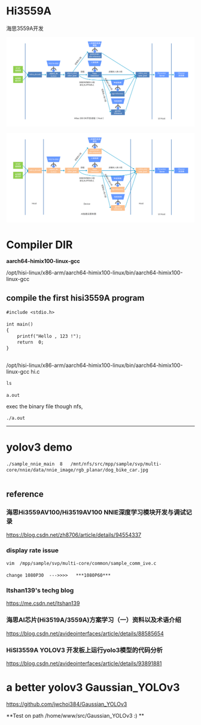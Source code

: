 # Hi3559A
海思3559A开发


![ATLAS](https://raw.githubusercontent.com/latermonk/Hi3559A/master/_image/body_1.png)

![ATLAS](https://raw.githubusercontent.com/latermonk/Hi3559A/master/_image/human2.png)

#  Compiler DIR
**aarch64-himix100-linux-gcc**   

/opt/hisi-linux/x86-arm/aarch64-himix100-linux/bin/aarch64-himix100-linux-gcc


##  compile the first hisi3559A program
```
#include <stdio.h>

int main()
{
	printf("Hello , 123 !");
	return  0;
}


```



/opt/hisi-linux/x86-arm/aarch64-himix100-linux/bin/aarch64-himix100-linux-gcc  hi.c


```
ls 

a.out

```

exec the binary file though nfs,
```
./a.out 

```


---------------------

#  yolov3 demo

```
./sample_nnie_main  8   /mnt/nfs/src/mpp/sample/svp/multi-core/nnie/data/nnie_image/rgb_planar/dog_bike_car.jpg


```



##  reference  

###  海思Hi3559AV100/Hi3519AV100 NNIE深度学习模块开发与调试记录 
https://blog.csdn.net/zh8706/article/details/94554337     


###  display rate issue
```
vim  /mpp/sample/svp/multi-core/common/sample_comm_ive.c

change 1080P30  --->>>>   ***1080P60***

```


###   ltshan139's techg blog 

https://me.csdn.net/ltshan139  

###  海思AI芯片(Hi3519A/3559A)方案学习（一）资料以及术语介绍
https://blog.csdn.net/avideointerfaces/article/details/88585654    


###  HiSI3559A   YOLOV3   开发板上运行yolo3模型的代码分析


https://blog.csdn.net/avideointerfaces/article/details/93891881



 #   a better yolov3   Gaussian_YOLOv3
 
 https://github.com/jwchoi384/Gaussian_YOLOv3
 
 **Test  on path   /home/www/src/Gaussian_YOLOv3 :)  **

